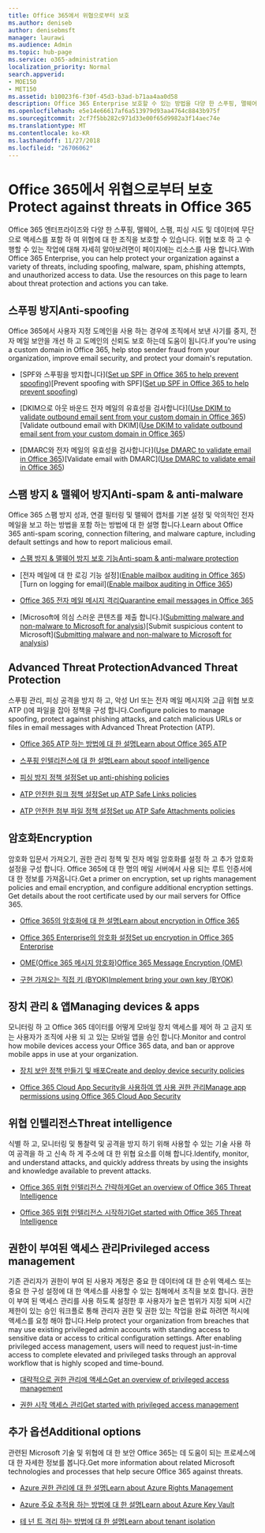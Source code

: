 ```yaml
---
title: Office 365에서 위협으로부터 보호
ms.author: deniseb
author: denisebmsft
manager: laurawi
ms.audience: Admin
ms.topic: hub-page
ms.service: o365-administration
localization_priority: Normal
search.appverid:
- MOE150
- MET150
ms.assetid: b10023f6-f30f-45d3-b3ad-b71aa4aa0d58
description: Office 365 Enterprise 보호할 수 있는 방법을 다양 한 스푸핑, 맬웨어, 스팸, 피싱 시도 및 데이터에 무단으로 액세스를 포함 하 여 위협에 대 한 조직에 알아봅니다.
ms.openlocfilehash: e5e14e66617af6a513979d93aa4764c8843b975f
ms.sourcegitcommit: 2cf7f5bb282c971d33e00f65d9982a3f14aec74e
ms.translationtype: MT
ms.contentlocale: ko-KR
ms.lasthandoff: 11/27/2018
ms.locfileid: "26706062"
---
```

# <a name="protect-against-threats-in-office-365"></a><span data-ttu-id="bc157-103">Office 365에서 위협으로부터 보호</span><span class="sxs-lookup"><span data-stu-id="bc157-103">Protect against threats in Office 365</span></span>

<span data-ttu-id="bc157-p101">Office 365 엔터프라이즈와 다양 한 스푸핑, 맬웨어, 스팸, 피싱 시도 및 데이터에 무단으로 액세스를 포함 하 여 위협에 대 한 조직을 보호할 수 있습니다. 위협 보호 하 고 수행할 수 있는 작업에 대해 자세히 알아보려면이 페이지에는 리소스를 사용 합니다.</span><span class="sxs-lookup"><span data-stu-id="bc157-p101">With Office 365 Enterprise, you can help protect your organization against a variety of threats, including spoofing, malware, spam, phishing attempts, and unauthorized access to data. Use the resources on this page to learn about threat protection and actions you can take.</span></span>
  
## <a name="anti-spoofing"></a><span data-ttu-id="bc157-106">스푸핑 방지</span><span class="sxs-lookup"><span data-stu-id="bc157-106">Anti-spoofing</span></span>

<span data-ttu-id="bc157-107">Office 365에서 사용자 지정 도메인을 사용 하는 경우에 조직에서 보낸 사기를 중지, 전자 메일 보안을 개선 하 고 도메인의 신뢰도 보호 하는데 도움이 됩니다.</span><span class="sxs-lookup"><span data-stu-id="bc157-107">If you're using a custom domain in Office 365, help stop sender fraud from your organization, improve email security, and protect your domain's reputation.</span></span>
  
- <span data-ttu-id="bc157-108">[SPF와 스푸핑을 방지합니다]([Set up SPF in Office 365 to help prevent spoofing](set-up-spf-in-office-365-to-help-prevent-spoofing.md))</span><span class="sxs-lookup"><span data-stu-id="bc157-108">[Prevent spoofing with SPF]([Set up SPF in Office 365 to help prevent spoofing](set-up-spf-in-office-365-to-help-prevent-spoofing.md))</span></span>
    
- <span data-ttu-id="bc157-109">[DKIM으로 아웃 바운드 전자 메일의 유효성을 검사합니다]([Use DKIM to validate outbound email sent from your custom domain in Office 365](use-dkim-to-validate-outbound-email.md))</span><span class="sxs-lookup"><span data-stu-id="bc157-109">[Validate outbound email with DKIM]([Use DKIM to validate outbound email sent from your custom domain in Office 365](use-dkim-to-validate-outbound-email.md))</span></span>
    
- <span data-ttu-id="bc157-110">[DMARC와 전자 메일의 유효성을 검사합니다]([Use DMARC to validate email in Office 365](use-dmarc-to-validate-email.md))</span><span class="sxs-lookup"><span data-stu-id="bc157-110">[Validate email with DMARC]([Use DMARC to validate email in Office 365](use-dmarc-to-validate-email.md))</span></span>
    
## <a name="anti-spam-amp-anti-malware"></a><span data-ttu-id="bc157-111">스팸 방지 &amp; 맬웨어 방지</span><span class="sxs-lookup"><span data-stu-id="bc157-111">Anti-spam &amp; anti-malware</span></span>

<span data-ttu-id="bc157-112">Office 365 스팸 방지 성과, 연결 필터링 및 맬웨어 캡처를 기본 설정 및 악의적인 전자 메일을 보고 하는 방법을 포함 하는 방법에 대 한 설명 합니다.</span><span class="sxs-lookup"><span data-stu-id="bc157-112">Learn about Office 365 anti-spam scoring, connection filtering, and malware capture, including default settings and how to report malicious email.</span></span>
  
- [<span data-ttu-id="bc157-113">스팸 방지 &amp; 맬웨어 방지 보호 기능</span><span class="sxs-lookup"><span data-stu-id="bc157-113">Anti-spam &amp; anti-malware protection</span></span>](anti-spam-and-anti-malware-protection.md)
    
- <span data-ttu-id="bc157-114">[전자 메일에 대 한 로깅 기능 설정]([Enable mailbox auditing in Office 365](enable-mailbox-auditing.md))</span><span class="sxs-lookup"><span data-stu-id="bc157-114">[Turn on logging for email]([Enable mailbox auditing in Office 365](enable-mailbox-auditing.md))</span></span>
    
- [<span data-ttu-id="bc157-115">Office 365 전자 메일 메시지 격리</span><span class="sxs-lookup"><span data-stu-id="bc157-115">Quarantine email messages in Office 365</span></span>](quarantine-email-messages.md)
    
- <span data-ttu-id="bc157-116">[Microsoft에 의심 스러운 콘텐츠를 제출 합니다.]([Submitting malware and non-malware to Microsoft for analysis](submitting-malware-and-non-malware-to-microsoft-for-analysis.md))</span><span class="sxs-lookup"><span data-stu-id="bc157-116">[Submit suspicious content to Microsoft]([Submitting malware and non-malware to Microsoft for analysis](submitting-malware-and-non-malware-to-microsoft-for-analysis.md))</span></span>
    
## <a name="advanced-threat-protection"></a><span data-ttu-id="bc157-117">Advanced Threat Protection</span><span class="sxs-lookup"><span data-stu-id="bc157-117">Advanced Threat Protection</span></span>

<span data-ttu-id="bc157-118">스푸핑 관리, 피싱 공격을 방지 하 고, 악성 Url 또는 전자 메일 메시지와 고급 위협 보호 ATP ()에 파일을 잡아 정책을 구성 합니다.</span><span class="sxs-lookup"><span data-stu-id="bc157-118">Configure policies to manage spoofing, protect against phishing attacks, and catch malicious URLs or files in email messages with Advanced Threat Protection (ATP).</span></span>
  
- [<span data-ttu-id="bc157-119">Office 365 ATP 하는 방법에 대 한 설명</span><span class="sxs-lookup"><span data-stu-id="bc157-119">Learn about Office 365 ATP</span></span>](office-365-atp.md)
    
- [<span data-ttu-id="bc157-120">스푸핑 인텔리전스에 대 한 설명</span><span class="sxs-lookup"><span data-stu-id="bc157-120">Learn about spoof intelligence</span></span>](learn-about-spoof-intelligence.md)
    
- [<span data-ttu-id="bc157-121">피싱 방지 정책 설정</span><span class="sxs-lookup"><span data-stu-id="bc157-121">Set up anti-phishing policies</span></span>](set-up-anti-phishing-policies.md)
    
- [<span data-ttu-id="bc157-122">ATP 안전한 링크 정책 설정</span><span class="sxs-lookup"><span data-stu-id="bc157-122">Set up ATP Safe Links policies</span></span>](set-up-atp-safe-links-policies.md)
    
- [<span data-ttu-id="bc157-123">ATP 안전한 첨부 파일 정책 설정</span><span class="sxs-lookup"><span data-stu-id="bc157-123">Set up ATP Safe Attachments policies</span></span>](set-up-atp-safe-attachments-policies.md)
    
## <a name="encryption"></a><span data-ttu-id="bc157-124">암호화</span><span class="sxs-lookup"><span data-stu-id="bc157-124">Encryption</span></span>

<span data-ttu-id="bc157-p102">암호화 입문서 가져오기, 권한 관리 정책 및 전자 메일 암호화를 설정 하 고 추가 암호화 설정을 구성 합니다. Office 365에 대 한 명의 메일 서버에서 사용 되는 루트 인증서에 대 한 정보를 가져옵니다.</span><span class="sxs-lookup"><span data-stu-id="bc157-p102">Get a primer on encryption, set up rights management policies and email encryption, and configure additional encryption settings. Get details about the root certificate used by our mail servers for Office 365.</span></span>
  
- [<span data-ttu-id="bc157-127">Office 365의 암호화에 대 한 설명</span><span class="sxs-lookup"><span data-stu-id="bc157-127">Learn about encryption in Office 365</span></span>](encryption.md)
    
- [<span data-ttu-id="bc157-128">Office 365 Enterprise의 암호화 설정</span><span class="sxs-lookup"><span data-stu-id="bc157-128">Set up encryption in Office 365 Enterprise</span></span>](set-up-encryption.md)
    
- [<span data-ttu-id="bc157-129">OME(Office 365 메시지 암호화)</span><span class="sxs-lookup"><span data-stu-id="bc157-129">Office 365 Message Encryption (OME)</span></span>](ome.md)
    
- [<span data-ttu-id="bc157-130">구현 가져오는 직접 키 (BYOK)</span><span class="sxs-lookup"><span data-stu-id="bc157-130">Implement bring your own key (BYOK)</span></span>](https://docs.microsoft.com/azure/key-vault/key-vault-hsm-protected-keys#implementing-bring-your-own-key-byok-for-azure-key-vault)
    
## <a name="managing-devices-amp-apps"></a><span data-ttu-id="bc157-131">장치 관리 &amp; 앱</span><span class="sxs-lookup"><span data-stu-id="bc157-131">Managing devices &amp; apps</span></span>

<span data-ttu-id="bc157-132">모니터링 하 고 Office 365 데이터를 어떻게 모바일 장치 액세스를 제어 하 고 금지 또는 사용자가 조직에 사용 되 고 있는 모바일 앱을 승인 합니다.</span><span class="sxs-lookup"><span data-stu-id="bc157-132">Monitor and control how mobile devices access your Office 365 data, and ban or approve mobile apps in use at your organization.</span></span>
  
- [<span data-ttu-id="bc157-133">장치 보안 정책 만들기 및 배포</span><span class="sxs-lookup"><span data-stu-id="bc157-133">Create and deploy device security policies</span></span>](https://support.office.com/article/d310f556-8bfb-497b-9bd7-fe3c36ea2fd6)
    
- [<span data-ttu-id="bc157-134">Office 365 Cloud App Security을 사용하여 앱 사용 권한 관리</span><span class="sxs-lookup"><span data-stu-id="bc157-134">Manage app permissions using Office 365 Cloud App Security</span></span>](manage-app-permissions-in-ocas.md)
    
## <a name="threat-intelligence"></a><span data-ttu-id="bc157-135">위협 인텔리전스</span><span class="sxs-lookup"><span data-stu-id="bc157-135">Threat intelligence</span></span>

<span data-ttu-id="bc157-136">식별 하 고, 모니터링 및 통찰력 및 공격을 방지 하기 위해 사용할 수 있는 기술 사용 하 여 공격을 하 고 신속 하 게 주소에 대 한 위협 요소를 이해 합니다.</span><span class="sxs-lookup"><span data-stu-id="bc157-136">Identify, monitor, and understand attacks, and quickly address threats by using the insights and knowledge available to prevent attacks.</span></span>
  
- [<span data-ttu-id="bc157-137">Office 365 위협 인텔리전스 간략하게</span><span class="sxs-lookup"><span data-stu-id="bc157-137">Get an overview of Office 365 Threat Intelligence</span></span>](office-365-ti.md)
    
- [<span data-ttu-id="bc157-138">Office 365 위협 인텔리전스 시작하기</span><span class="sxs-lookup"><span data-stu-id="bc157-138">Get started with Office 365 Threat Intelligence</span></span>](get-started-with-ti.md)
    
## <a name="privileged-access-management"></a><span data-ttu-id="bc157-139">권한이 부여된 액세스 관리</span><span class="sxs-lookup"><span data-stu-id="bc157-139">Privileged access management</span></span>

<span data-ttu-id="bc157-p103">기존 관리자가 권한이 부여 된 사용자 계정은 중요 한 데이터에 대 한 순위 액세스 또는 중요 한 구성 설정에 대 한 액세스를 사용할 수 있는 침해에서 조직을 보호 합니다. 권한이 부여 된 액세스 관리를 사용 하도록 설정한 후 사용자가 높은 범위가 지정 되며 시간 제한이 있는 승인 워크플로 통해 관리자 권한 및 권한 있는 작업을 완료 하려면 적시에 액세스를 요청 해야 합니다.</span><span class="sxs-lookup"><span data-stu-id="bc157-p103">Help protect your organization from breaches that may use existing privileged admin accounts with standing access to sensitive data or access to critical configuration settings. After enabling privileged access management, users will need to request just-in-time access to complete elevated and privileged tasks through an approval workflow that is highly scoped and time-bound.</span></span>
  
- [<span data-ttu-id="bc157-142">대략적으로 권한 관리에 액세스</span><span class="sxs-lookup"><span data-stu-id="bc157-142">Get an overview of privileged access management</span></span>](privileged-access-management-overview.md)
    
- [<span data-ttu-id="bc157-143">권한 시작 액세스 관리</span><span class="sxs-lookup"><span data-stu-id="bc157-143">Get started with privileged access management</span></span>](privileged-access-management-configuration.md)

## <a name="additional-options"></a><span data-ttu-id="bc157-144">추가 옵션</span><span class="sxs-lookup"><span data-stu-id="bc157-144">Additional options</span></span>

<span data-ttu-id="bc157-145">관련된 Microsoft 기술 및 위협에 대 한 보안 Office 365는 데 도움이 되는 프로세스에 대 한 자세한 정보를 봅니다.</span><span class="sxs-lookup"><span data-stu-id="bc157-145">Get more information about related Microsoft technologies and processes that help secure Office 365 against threats.</span></span>
  
- [<span data-ttu-id="bc157-146">Azure 권한 관리에 대 한 설명</span><span class="sxs-lookup"><span data-stu-id="bc157-146">Learn about Azure Rights Management</span></span>](https://docs.microsoft.com/information-protection/understand-explore/what-is-azure-rms)
    
- [<span data-ttu-id="bc157-147">Azure 주요 추적용 하는 방법에 대 한 설명</span><span class="sxs-lookup"><span data-stu-id="bc157-147">Learn about Azure Key Vault</span></span>](https://docs.microsoft.com/azure/key-vault/)
    
- [<span data-ttu-id="bc157-148">테 넌 트 격리 하는 방법에 대 한 설명</span><span class="sxs-lookup"><span data-stu-id="bc157-148">Learn about tenant isolation</span></span>](http://download.microsoft.com/download/3/F/0/3F0420A2-657B-44B6-B21E-D7BD98A94390/Tenant%20Isolation%20in%20Office%20365.pdf)
    

